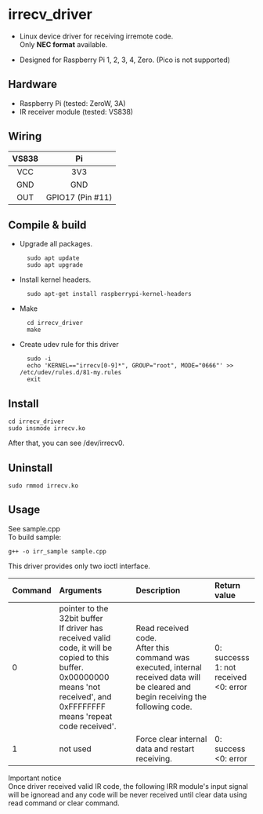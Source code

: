 # irrecv_driver

- Linux device driver for receiving irremote code.  
    Only **NEC format** available. 

- Designed for Raspberry Pi 1, 2, 3, 4, Zero. (Pico is not supported)

## Hardware

- Raspberry Pi (tested: ZeroW, 3A)
- IR receiver module (tested: VS838)

## Wiring

| VS838 | Pi |
|:-:|:-:|
| VCC | 3V3 |
| GND | GND |
| OUT | GPIO17 (Pin #11) |

## Compile & build

- Upgrade all packages.

        sudo apt update
        sudo apt upgrade

- Install kernel headers.

        sudo apt-get install raspberrypi-kernel-headers

- Make

        cd irrecv_driver
        make

- Create udev rule for this driver  

        sudo -i
        echo 'KERNEL=="irrecv[0-9]*", GROUP="root", MODE="0666"' >>  /etc/udev/rules.d/81-my.rules
        exit

## Install

    cd irrecv_driver
    sudo insmode irrecv.ko

After that, you can see /dev/irrecv0.

## Uninstall

    sudo rmmod irrecv.ko

## Usage

See sample.cpp  
To build sample:

    g++ -o irr_sample sample.cpp

This driver provides only two ioctl interface.

| Command | Arguments | Description | Return value |
| :-- | :-- | :-- | :-- |
| 0 | pointer to the 32bit buffer<br>If driver has received valid code, it will be copied to this buffer.<br>0x00000000 means 'not received', and 0xFFFFFFFF means 'repeat code received'. | Read received code.<br>After this command was executed, internal received data will be cleared and begin receiving the following code. | 0: successs<br>1: not received<br><0: error |
| 1 | not used | Force clear internal data and restart receiving. | 0: success<br><0: error |

Important notice  
Once driver received valid IR code, the following IRR module's input signal will be ignoread and any code will be never received until clear data using read command or clear command. 
